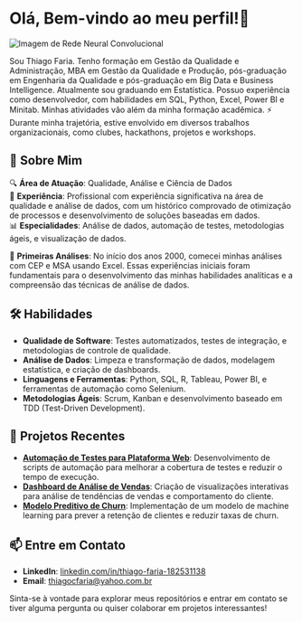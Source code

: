 # Olá, Bem-vindo ao meu perfil!👋

![Imagem de Rede Neural Convolucional](https://img.odcdn.com.br/wp-content/uploads/2023/05/rede-neural-convolucional-1536x864.jpg)

Sou Thiago Faria. Tenho formação em Gestão da Qualidade e Administração, MBA em Gestão da Qualidade e Produção, pós-graduação em Engenharia da Qualidade e pós-graduação em Big Data e Business Intelligence. Atualmente sou graduando em Estatística. Possuo experiência como desenvolvedor, com habilidades em SQL, Python, Excel, Power BI e Minitab. Minhas atividades vão além da minha formação acadêmica. ⚡ Durante minha trajetória, estive envolvido em diversos trabalhos organizacionais, como clubes, hackathons, projetos e workshops.

## 🚀 Sobre Mim

🔍 **Área de Atuação**: Qualidade, Análise e Ciência de Dados  
💼 **Experiência**: Profissional com experiência significativa na área de qualidade e análise de dados, com um histórico comprovado de otimização de processos e desenvolvimento de soluções baseadas em dados.  
📊 **Especialidades**: Análise de dados, automação de testes, metodologias ágeis, e visualização de dados.

📅 **Primeiras Análises**: No início dos anos 2000, comecei minhas análises com CEP e MSA usando Excel. Essas experiências iniciais foram fundamentais para o desenvolvimento das minhas habilidades analíticas e a compreensão das técnicas de análise de dados.

## 🛠️ Habilidades

- **Qualidade de Software**: Testes automatizados, testes de integração, e metodologias de controle de qualidade.
- **Análise de Dados**: Limpeza e transformação de dados, modelagem estatística, e criação de dashboards.
- **Linguagens e Ferramentas**: Python, SQL, R, Tableau, Power BI, e ferramentas de automação como Selenium.
- **Metodologias Ágeis**: Scrum, Kanban e desenvolvimento baseado em TDD (Test-Driven Development).

## 🌟 Projetos Recentes

- **[Automação de Testes para Plataforma Web](link-para-seu-projeto)**: Desenvolvimento de scripts de automação para melhorar a cobertura de testes e reduzir o tempo de execução.
- **[Dashboard de Análise de Vendas](link-para-seu-projeto)**: Criação de visualizações interativas para análise de tendências de vendas e comportamento do cliente.
- **[Modelo Preditivo de Churn](link-para-seu-projeto)**: Implementação de um modelo de machine learning para prever a retenção de clientes e reduzir taxas de churn.

## 📫 Entre em Contato

- **LinkedIn**: [linkedin.com/in/thiago-faria-182531138](https://www.linkedin.com/in/thiago-faria-182531138/)
- **Email**: thiagocfaria@yahoo.com.br

Sinta-se à vontade para explorar meus repositórios e entrar em contato se tiver alguma pergunta ou quiser colaborar em projetos interessantes!
